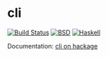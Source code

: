 cli
=======

[![Build Status](https://travis-ci.org/vincenthz/hs-cli.png?branch=master)](https://travis-ci.org/vincenthz/hs-cli)
[![BSD](http://b.repl.ca/v1/license-BSD-blue.png)](http://en.wikipedia.org/wiki/BSD_licenses)
[![Haskell](http://b.repl.ca/v1/language-haskell-lightgrey.png)](http://haskell.org)


Documentation: [cli on hackage](http://hackage.haskell.org/package/cli)
